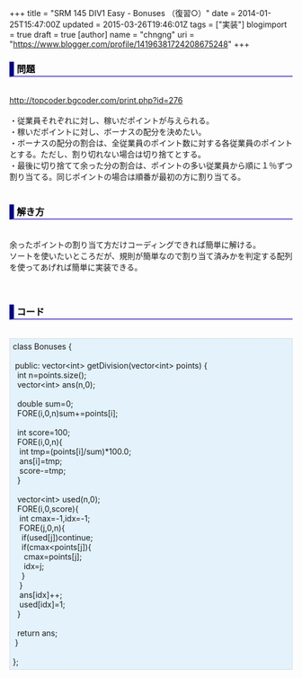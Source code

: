 +++
title = "SRM 145 DIV1 Easy - Bonuses （復習○）"
date = 2014-01-25T15:47:00Z
updated = 2015-03-26T19:46:01Z
tags = ["実装"]
blogimport = true
draft = true
[author]
	name = "chngng"
	uri = "https://www.blogger.com/profile/14196381724208675248"
+++

<div dir="ltr" style="text-align: left;" trbidi="on"><h3 style="border-bottom: 2px solid slateblue; border-left: 8px solid navy; color: black; padding: 0px 0px 1px 5px;">問題 </h3><br /><a href="http://topcoder.bgcoder.com/print.php?id=276" target="_blank">http://topcoder.bgcoder.com/print.php?id=276</a><br /><br />・従業員それぞれに対し、稼いだポイントが与えられる。<br />・稼いだポイントに対し、ボーナスの配分を決めたい。<br />・ボーナスの配分の割合は、全従業員のポイント数に対する各従業員のポイントとする。ただし、割り切れない場合は切り捨てとする。<br />・最後に切り捨てて余った分の割合は、ポイントの多い従業員から順に１％ずつ割り当てる。同じポイントの場合は順番が最初の方に割り当てる。<br /><br /><h3 style="border-bottom: 2px solid slateblue; border-left: 8px solid navy; color: black; padding: 0px 0px 1px 5px;">解き方 </h3><br />余ったポイントの割り当て方だけコーディングできれば簡単に解ける。<br />ソートを使いたいところだが、規則が簡単なので割り当て済みかを判定する配列を使ってあげれば簡単に実装できる。<br /><br /><br /><h3 style="border-bottom: 2px solid slateblue; border-left: 8px solid navy; color: black; padding: 0px 0px 1px 5px;">コード </h3><br /><div style="background-color: #e3f2fb; border: 1px dotted #CCCCCC; padding: 5px;">class Bonuses {<br /><br /><span class="Apple-tab-span" style="white-space: pre;"> </span>public: vector&lt;int&gt; getDivision(vector&lt;int&gt; points) {<br /><span class="Apple-tab-span" style="white-space: pre;">  </span>int n=points.size();<br /><span class="Apple-tab-span" style="white-space: pre;">  </span>vector&lt;int&gt; ans(n,0);<br /><br /><span class="Apple-tab-span" style="white-space: pre;">  </span>double sum=0;<br /><span class="Apple-tab-span" style="white-space: pre;">  </span>FORE(i,0,n)sum+=points[i];<br /><br /><span class="Apple-tab-span" style="white-space: pre;">  </span>int score=100;<br /><span class="Apple-tab-span" style="white-space: pre;">  </span>FORE(i,0,n){<br /><span class="Apple-tab-span" style="white-space: pre;">   </span>int tmp=(points[i]/sum)*100.0;<br /><span class="Apple-tab-span" style="white-space: pre;">   </span>ans[i]=tmp;<br /><span class="Apple-tab-span" style="white-space: pre;">   </span>score-=tmp;<br /><span class="Apple-tab-span" style="white-space: pre;">  </span>}<br /><br /><span class="Apple-tab-span" style="white-space: pre;">  </span>vector&lt;int&gt; used(n,0);<br /><span class="Apple-tab-span" style="white-space: pre;">  </span>FORE(i,0,score){<br /><span class="Apple-tab-span" style="white-space: pre;">   </span>int cmax=-1,idx=-1;<br /><span class="Apple-tab-span" style="white-space: pre;">   </span>FORE(j,0,n){<br /><span class="Apple-tab-span" style="white-space: pre;">    </span>if(used[j])continue;<br /><span class="Apple-tab-span" style="white-space: pre;">    </span>if(cmax&lt;points[j]){<br /><span class="Apple-tab-span" style="white-space: pre;">     </span>cmax=points[j];<br /><span class="Apple-tab-span" style="white-space: pre;">     </span>idx=j;<br /><span class="Apple-tab-span" style="white-space: pre;">    </span>}<br /><span class="Apple-tab-span" style="white-space: pre;">   </span>}<br /><span class="Apple-tab-span" style="white-space: pre;">   </span>ans[idx]++;<br /><span class="Apple-tab-span" style="white-space: pre;">   </span>used[idx]=1;<br /><span class="Apple-tab-span" style="white-space: pre;">  </span>}<br /><br /><span class="Apple-tab-span" style="white-space: pre;">  </span>return ans;<br /><span class="Apple-tab-span" style="white-space: pre;"> </span>}<br /><br />};</div></div>
